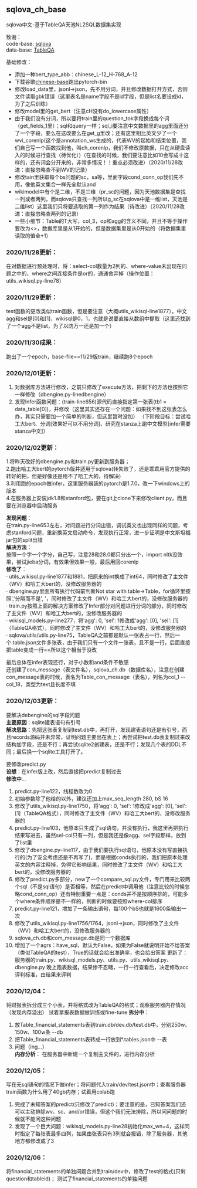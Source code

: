 ## sqlova_ch_base
sqlova中文-基于TableQA天池NL2SQL数据集实现

致谢：  
code-base: [sqlova](https://github.com/naver/sqlova)  
data-base: [TableQA](https://github.com/ZhuiyiTechnology/TableQA)  


基础修改：
* 添加一种bert_type_abb：chinese_L-12_H-768_A-12
* 下载谷歌[chinese-base](https://storage.googleapis.com/bert_models/2018_11_03/chinese_L-12_H-768_A-12.zip)跑出pytorch-bin
* 修改load_data里，jsonl->json，先不用分词，并且修改数据打开方式，否则文件读取gbk错误（这里表名是name字段不是id字段，但是list名要设成id，为了之后训练）
* 修改model里的get_bert（注意cH没有do_lowercase属性）
* 由于我们没有分词，所以要将train里的question_tok字段换成每个词（get_fields_1里）；sql和query一样；sql_i要注意中文数据里的agg里面还分了一个字段，要么在这改要么在get_g里改；还有这里相比英文少了一个wvi_corenlp(这个是annotation_ws生成的，代表WV的起始和结束位置，我们自己写一个函数找到他，叫ch_corenlp，我们不修改原数据，只在从硬盘读入的时候进行查找（待优化）)（在查找的时候，我们要注意比如10会写成十这样的，还有词会分开来的，非常多情况！！重点必须改进）（2020/11/28改进：直接忽略查不到WV的记录）
* 修改tain里获取每个bs问题的sc，sa等，里面字段cond_conn_op我们先不用，像他英文集合一样先全默认and
* wikimodel中有个是二维，不是三维（pr_sc的问题，因为天池数据集是查找一列或者两列，而sqlova只查找一列所以g_sc在sqlova中是一维list，天池是二维list）这里我们只将要选取的第一列作为结果（待改进）（2020/11/28改进：直接忽略查两列的记录）
* 一些小细节：Table的T大写，col_3，op和agg的含义不同，并且不等于操作要改为<>，数据库里是从1开始的，但是数据集里是从0开始的（将数据集里读取的值全+1）


### 2020/11/28更新：
在对数据进行预处理时，将：select-col数量为2列的、where-value未出现在问题之中的、where之间连接条件是or的，通通舍弃掉（操作位置：utils_wikisql.py-line78）

### 2020/11/29更新：
test函数的更改类似train函数，但是要注意（大概utils_wikisql-line1877），中文agg和sel是[0]和[1]，wikisql是0，1，也就是说要直接从数组中提取（这里还找到了一个agg不是list，为了以防万一还是加一个）


### 2020/11/30成果：
跑出了一个epoch，base-file==11/29版train，继续跑8个epoch


### 2020/12/01更新：
1. 对数据库方法进行修改，之前只修改了execute方法，把剩下的方法也按照它一样修改（dbengine.py-linedbengine）
2. 发现Infer函数问题：(train-line656)源代码直接指定第一张表(tb1 = data_table[0])，并修改（这里其实还存在一个问题：如果找不到这张表怎么办，其实只需要加一个简单的判断，但这里暂时没加）
（下阶段目标：尝试哈工大bert、分词[效果好可以不用分词]、研究在stanza上跑中文模型[infer需要stanza中文]）


### 2020/12/02更新：
1.将昨天改好的dbengine.py和train.py更新到服务器；  
2.跑出哈工大bert的pytorch版并适用于sqlova(转失败了，还是乖乖用官方提供的转好的把，但是好像还是用不了哈工大的，待解决)  
3.利用跑的epoch做infer，这里服务器装的pytorch是1.7.0，改一下windows上的版本  
4.在服务器上安装jdk1.8和stanford包，要在git上clone下来修改client.py，而且要在浏览器中启动服务  

**发现问题**：  
在train.py-line653左右，对问题进行分词出错，调试英文也出现同样的问题，考虑stanford问题，重新换英文启动命令，发现执行正常，进一步证明是中文斯坦福jar包的split出错  
**解决方法**：  
按照一个字一个字分，自己写，注意28和28.0都只分出一个，import nltk没效果，尝试jieba分词，有效果但效果一般，最后用回corenlp  
**修改了**：  
· utils_wikisql.py-line1877和1881，把原来的int换成了int64，同时修改了主文件（WV）和哈工大bert的，没修改服务器的  
· dbengine.py里面所有执行代码前判断Not star with table->Table，for循环里按照','分隔而不是', '，同时修改了主文件（WV）和哈工大bert的，没修改服务器的  
· train.py按照上面的解决方案修改了Infer部分对问题进行分词的部分，同时修改了主文件（WV）和哈工大bert的，没修改服务器的  
· wikisql_models.py-line277，将'agg': 0, 'sel': 1修改成'agg': [0], 'sel': [1]（TableQA格式），同时修改了主文件（WV）和哈工大bert的，没修改服务器的  
· sqlova/utils/utils.py-line75，TableQA之前都是默认一张表占一行，然后一个.table.json文件多张表，由于我们只有一个文件一张表，且不是一行，后面直接把table变成一行==所以这个相当于没改  

最后总体在infer表现还行，对于小数和and条件不敏感  
还创建了con_message（表文件名），sqlova_ch.db（数据库名），注意在创建con_message表的时候，表名为Table_con_message（表名），列名为col_1 -- col_18，类型为text且长度不填  

### 2020/12/03更新：
要解决debengine的sql字段问题  
**主要原因**：sqlite建表语句有引号  
**解决思路**：先把这张表复制到test.db中，再打开，发现建表语句还是有引号，而且records源码并未异常，证明问题主要出在表上；再尝试把test.db表复制过来改结构加字段，还是不行；再尝试sqlite2创建表，还是不行；发现几个表的DDL不同；最后换一个sqlite工具打开了。  

要修改predict.py  
**设想**：在infer版上改，然后直接把predict复制过去  
**修改中**...  
1. predict.py-line122，线程数改为0
2. 初始参数除了他给的以外，建议还加上max_seq_length 280, bS 16
3. 修改了utils_wikisql.py-line1750，将'agg': 0, 'sel': 1修改成'agg': [0], 'sel': [1]（TableQA格式），同时修改了主文件（WV）和哈工大bert的，没修改服务器的
4. predict.py-line103，他原本只生成了sql语句，并没有执行，我这里再把执行结果写进去，虽然sel-col只有一列，但是我还是像agg、sel字段那样，放到了list里
5. 修改了dbengine.py-line117，由于我们要执行sql语句，他原本没有写直接执行的(为了安全考虑还是不再写了)，而是根据conds执行的，我们把原本处理英文的内容注释掉，免得它影响结果，同时修改了主文件（WV）和哈工大bert的，没修改服务器的
6. 修改了predict.py多部分，new了一个compare_sql.py文件，专门用来比较两个sql（不是sql语句）是否相等，然后在predict中调用他（注意比较的时候忽略cond_conn_op）还有特别重要一点是：conds并不是按顺序排的，可能多个where条件顺序是不一样的，判断的时候要按照where-col排序
7. predict.py-line121，增加了一条输出语句，每100个bS也就是1600条输出一次
8. 修改了utils_wikisql.py-line1756/1764，jsonl->json，同时修改了主文件（WV）和哈工大bert的，没修改服务器的
9. sqlova_ch.db和com_message.db是同一个数据库
10. 增加了一个agrs：have_sql，默认为False，如果为False就说明开始不给答案（类似TableQA的test），True的话就会给出准确率，也会给出答案
更新了：
服务器的train.py、wikisql_models.py、utils.py、utils_wikisql.py、dbengine.py
晚上跑表数据，结果惨不忍睹，一行一行查看后，决定修改acc评判标准，由结果来评判

### 2020/12/04：
将财报表拆分成三个小表，并将格式改为TableQA的格式；观察服务器内存情况（发现内存溢出）
试着拿报表数据做训练或fine-tune
**拆分中**：
1. 放Table_financial_statements表到train.db/dev.db/test.db中，分别250w、150w、100w条		--db
2. 把Table_financial_statements表转成一行放到*.tables.json中					--表
3. 问题（ing...）  
**内存分析**：
在服务器中新建一个复制主文件的，进行内存分析

### 2020/12/05：
写在无sql语句的情况下做infer；将问题代入train/dev/test.json中；查看服务器train函数为什么用了40gb内存；试着用colab跑
1. 完成了未知答案的predict(只修改了predict)；要注意的是，已知答案我们还可以主动排除wv、sc、and/or错误，但这个我们无法排除，所以问问题的时候就不能问这种问题
2. 发现了一个巨大问题：wikisql_models.py-line28初始化max_wn=4，这样同时指定了每张表最多四列，如果由张表只有3列就会报错，除了服务器，其他地方都修改成了3

### 2020/12/06：
将financial_statements的单独问题合并到train/dev中，修改了test的格式(只剩question和tableid)；
测试了financial_statements的单独问题